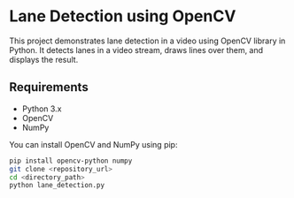 # Lane Detection using OpenCV

This project demonstrates lane detection in a video using OpenCV library in Python. It detects lanes in a video stream, draws lines over them, and displays the result.

## Requirements

- Python 3.x
- OpenCV
- NumPy

You can install OpenCV and NumPy using pip:

```bash
pip install opencv-python numpy
git clone <repository_url>
cd <directory_path>
python lane_detection.py
